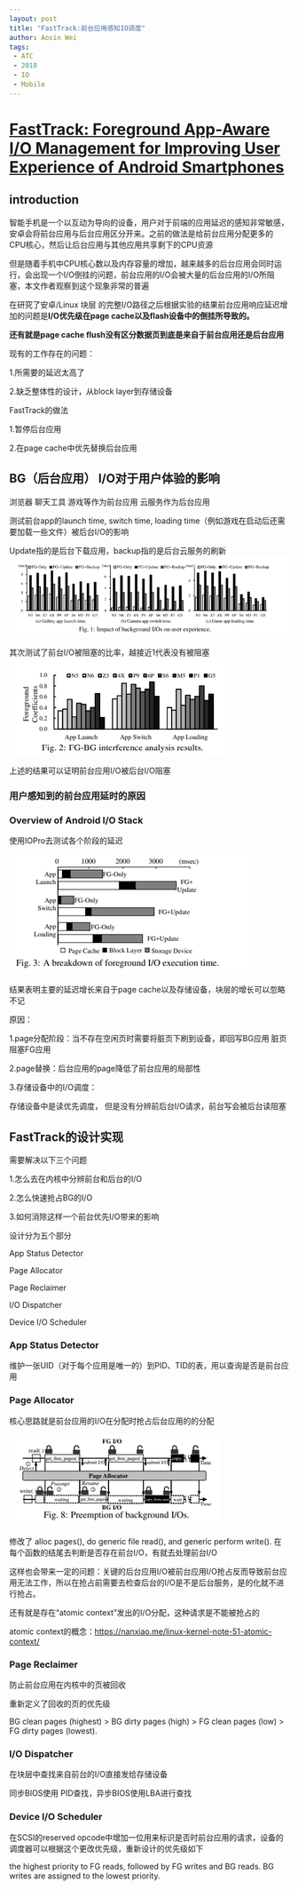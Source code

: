 ```yaml
---
layout: post
title: "FastTrack:前台应用感知IO调度"
author: Aoxin Wei
tags:
 - ATC
 - 2018
 - IO
 - Mobile
---
```


# [FastTrack: Foreground App-Aware I/O Management for Improving User Experience of Android Smartphones]()

## introduction

智能手机是一个以互动为导向的设备，用户对于前端的应用延迟的感知非常敏感，安卓会将前台应用与后台应用区分开来。之前的做法是给前台应用分配更多的CPU核心，然后让后台应用与其他应用共享剩下的CPU资源

但是随着手机中CPU核心数以及内存容量的增加，越来越多的后台应用会同时运行，会出现一个I/O倒挂的问题，前台应用的I/O会被大量的后台应用的I/O所阻塞，本文作者观察到这个现象非常的普遍

在研究了安卓/Linux 块层 的完整I/O路径之后根据实验的结果前台应用响应延迟增加的问题是**I/O优先级在page cache以及flash设备中的倒挂所导致的。**

**还有就是page cache flush没有区分数据页到底是来自于前台应用还是后台应用**



现有的工作存在的问题：

1.所需要的延迟太高了

2.缺乏整体性的设计，从block layer到存储设备



FastTrack的做法

1.暂停后台应用

2.在page cache中优先替换后台应用



## BG（后台应用） I/O对于用户体验的影响

浏览器 聊天工具 游戏等作为前台应用 云服务作为后台应用

测试前台app的launch time, switch time, loading time（例如游戏在启动后还需要加载一些文件）被后台I/O的影响

Update指的是后台下载应用，backup指的是后台云服务的刷新
![image](/images/2021-08-28-FastTrack%20Foreground%20App-Aware%20IO%20Management/fig1.png)

其次测试了前台I/O被阻塞的比率，越接近1代表没有被阻塞
![image](/images/2021-08-28-FastTrack%20Foreground%20App-Aware%20IO%20Management/fig2.png)

上述的结果可以证明前台应用I/O被后台I/O阻塞
### 用户感知到的前台应用延时的原因

### Overview of Android I/O Stack

使用IOPro去测试各个阶段的延迟

![image](/images/2021-08-28-FastTrack%20Foreground%20App-Aware%20IO%20Management/fig3.png)

结果表明主要的延迟增长来自于page cache以及存储设备，块层的增长可以忽略不记

原因：

1.page分配阶段：当不存在空闲页时需要将脏页下刷到设备，即回写BG应用
脏页阻塞FG应用

2.page替换：后台应用的page降低了前台应用的局部性

3.存储设备中的I/O调度：

存储设备中是读优先调度， 但是没有分辨前后台I/O请求，前台写会被后台读阻塞



## FastTrack的设计实现

需要解决以下三个问题

1.怎么去在内核中分辨前台和后台的I/O

2.怎么快速抢占BG的I/O

3.如何消除这样一个前台优先I/O带来的影响



设计分为五个部分

App Status Detector

Page Allocator

Page Reclaimer

I/O Dispatcher

Device I/O Scheduler



### App Status Detector

维护一张UID（对于每个应用是唯一的）到PID、TID的表，用以查询是否是前台应用

### Page Allocator

核心思路就是前台应用的I/O在分配时抢占后台应用的的分配

![image](/images/2021-08-28-FastTrack%20Foreground%20App-Aware%20IO%20Management/fig8.png)

修改了 alloc pages(), do generic file read(), and generic perform write(). 在每个函数的结尾去判断是否存在前台I/O，有就去处理前台I/O



这样也会带来一定的问题：关键的后台应用I/O被前台应用I/O抢占反而导致前台应用无法工作，所以在抢占前需要去检查后台的I/O是不是后台服务，是的化就不进行抢占。

还有就是存在“atomic context”发出的I/O分配，这种请求是不能被抢占的

 atomic context的概念：https://nanxiao.me/linux-kernel-note-51-atomic-context/

### Page Reclaimer

防止前台应用在内核中的页被回收

重新定义了回收的页的优先级

 BG clean pages (highest) > BG dirty pages (high) > FG clean pages (low) > FG dirty pages
(lowest).
### I/O Dispatcher

在块层中查找来自前台的I/O直接发给存储设备

同步BIOS使用 PID查找，异步BIOS使用LBA进行查找

### Device I/O Scheduler

在SCSI的reserved opcode中增加一位用来标识是否时前台应用的请求，设备的调度器可以根据这个更改优先级，重新设计的优先级如下

 the highest priority to FG reads, followed by FG writes and BG reads. BG writes are assigned to the lowest priority.